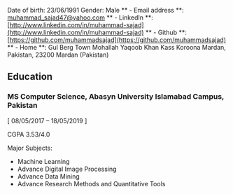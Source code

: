 
Date of birth: 23/06/1991 Gender: Male
** - Email address **: muhammad_sajad47@yahoo.com
** - LinkedIn **: [http://www.linkedin.com/in/muhammad-sajad](http://www.linkedin.com/in/muhammad-sajad)
** - Github **: [https://github.com/muhammadsajad](https://github.com/muhammadsajad)
** - Home **: Gul Berg Town Mohallah Yaqoob Khan Kass Koroona Mardan, Pakistan, 23200 Mardan (Pakistan)


## Education
### MS Computer Science, Abasyn University Islamabad Campus, Pakistan 

[ 08/05/2017 – 18/05/2019 ]

CGPA 3.53/4.0

Major Subjects:
- Machine Learning
- Advance Digital Image Processing
- Advance Data Mining
- Advance Research Methods and Quantitative Tools
